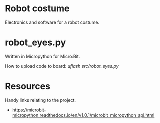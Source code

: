 # Robot costume
Electronics and software for a robot costume.

# robot_eyes.py
Written in Micropython for Micro:Bit.

How to upload code to board: *uflash src/robot_eyes.py*

# Resources
Handy links relating to the project.

* https://microbit-micropython.readthedocs.io/en/v1.0.1/microbit_micropython_api.html
